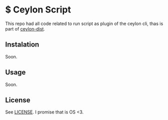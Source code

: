 # $ Ceylon Script

This repo had all code related to run script as plugin of the ceylon cli, thas is part 
of [ceylon-dist](https://github.com/ceylon/ceylon-dist).

## Instalation

Soon.

## Usage

Soon.

## License

See [LICENSE](./LICENSE). I promise that is OS <3.
